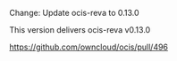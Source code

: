 Change: Update ocis-reva to 0.13.0

This version delivers ocis-reva v0.13.0

https://github.com/owncloud/ocis/pull/496

